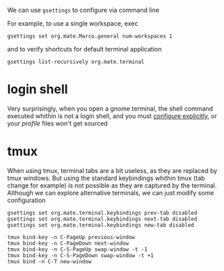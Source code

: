 
We can use `gsettings` to configure via command line

For example, to use a single workspace, exec
```
gsettings set org.mate.Marco.general num-workspaces 1
```
and to verify shortcuts for default terminal application
```
gsettings list-recursively org.mate.terminal
```

# login shell

Very surprisingly, when you open a gnome terminal, the shell command executed whithin is not a login shell,
and you must [configure explicitly](https://askubuntu.com/a/40313), or your _profile_ files won't get sourced

# tmux

When using tmux, terminal tabs are a bit useless, as they are replaced by tmux windows. But using the standard
keybindings whithin tmux (tab change for example) is not possible as they are captured by the terminal. Although
we can explore alternative terminals, we can just modify some configuration
```
gsettings set org.mate.terminal.keybindings prev-tab disabled
gsettings set org.mate.terminal.keybindings next-tab disabled
gsettings set org.mate.terminal.keybindings new-tab disabled

tmux bind-key -n C-PageUp previous-window
tmux bind-key -n C-PageDown next-window
tmux bind-key -n C-S-PageUp swap-window -t -1
tmux bind-key -n C-S-PageDown swap-window -t +1
tmux bind -n C-T new-window
```

